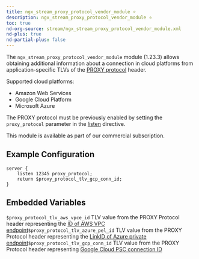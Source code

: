 ```yaml
---
title: ngx_stream_proxy_protocol_vendor_module ⭐️
description: ngx_stream_proxy_protocol_vendor_module ⭐️
toc: true
nd-org-source: stream/ngx_stream_proxy_protocol_vendor_module.xml
nd-plus: true
nd-partial-plus: false
---
```



<!--
********************************************************************************
🛑 WARNING: AUTOGENERATED FILE - DO NOT EDIT 🛑
This Markdown file was automatically generated from the source XML documentation.
Any manual changes made directly to this file will be overwritten.
To request or suggest changes, please edit the source XML files instead.
https://github.com/nginx/nginx.org/tree/main/xml/en
********************************************************************************
-->


The `ngx_stream_proxy_protocol_vendor_module` module (1.23.3)
allows obtaining additional information about a connection in
cloud platforms from application-specific TLVs of the
[PROXY
protocol](http://www.haproxy.org/download/1.8/doc/proxy-protocol.txt)
header.

Supported cloud platforms:

- Amazon Web Services
- Google Cloud Platform
- Microsoft Azure


The PROXY protocol must be previously enabled by setting the
`proxy_protocol` parameter
in the [listen](/nginx/module-reference/stream/ngx_stream_core_module#listen) directive.

This module is available as part of our
commercial subscription.
## Example Configuration


```nginx
server {
    listen 12345 proxy_protocol;
    return $proxy_protocol_tlv_gcp_conn_id;
}

```

## Embedded Variables

`$proxy_protocol_tlv_aws_vpce_id`
TLV value from the PROXY Protocol header representing the
[ID
of AWS VPC endpoint](https://docs.aws.amazon.com/elasticloadbalancing/latest/network/load-balancer-target-groups.html#proxy-protocol)`$proxy_protocol_tlv_azure_pel_id`
TLV value from the PROXY Protocol header representing the
[LinkID
of Azure private endpoint](https://learn.microsoft.com/en-us/azure/private-link/private-link-service-overview#getting-connection-information-using-tcp-proxy-v2)`$proxy_protocol_tlv_gcp_conn_id`
TLV value from the PROXY Protocol header representing
[Google Cloud PSC
connection ID](https://cloud.google.com/vpc/docs/configure-private-service-connect-producer#proxy-protocol)